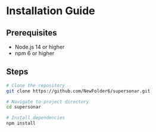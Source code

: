 # Installation Guide

## Prerequisites

- Node.js 14 or higher
- npm 6 or higher

## Steps

```bash
# Clone the repository
git clone https://github.com/NewFolder6/supersonar.git

# Navigate to project directory
cd supersonar

# Install dependencies
npm install
```
